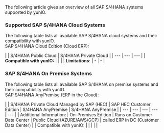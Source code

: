 The following article gives an overview of all SAP S/4HANA systems supported by yunIO.

### Supported SAP S/4HANA Cloud Systems

The following table lists all available SAP S/4HANA cloud systems and their compatibility with yunIO.\
SAP S/4HANA Cloud Edition (Cloud ERP):

| | S/4HANA Public Cloud | S/4HANA Private Cloud | | --- | --- | --- | | **Compatible with yunIO:** | | | | **Limitations:** | - | - |

### SAP S/4HANA On Premise Systems

The following table lists all available SAP S/4HANA on premise systems and their compatibility with yunIO.\
SAP S/4HANA AnyPremise (ERP in the Cloud):

| | S/4HANA Private Cloud Managed by SAP (HEC) | SAP HEC Customer Edition | S/4HANA AnyPremise | S/4HANA AnyPremise | | --- | --- | --- | --- | --- | | Additional Information: | On-Premises Edition | Runs on Customer Data Center | Public Cloud (AZURE/AWS/GCP) | called ERP in DC (Customer Data Center) | | Compatible with yunIO: | | | | |
